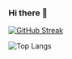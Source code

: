 ### Hi there 👋

[![GitHub Streak](https://github-readme-streak-stats-seven-orpin.vercel.app?user=yjwbcxy&theme=soft-green&date_format=j%2Fn%5B%2FY%5D)](https://git.io/streak-stats)

![Top Langs](https://github-readme-stats-inky-chi-45.vercel.app/api/top-langs/?username=yjwbcxy&layout=compact&theme=dark&card_width=330&exclude_repo=github-readme-streak-stats,github-readme-stats)
<!--
**YJWBCXY/YJWBCXY** is a ✨ _special_ ✨ repository because its `README.md` (this file) appears on your GitHub profile.
-->

